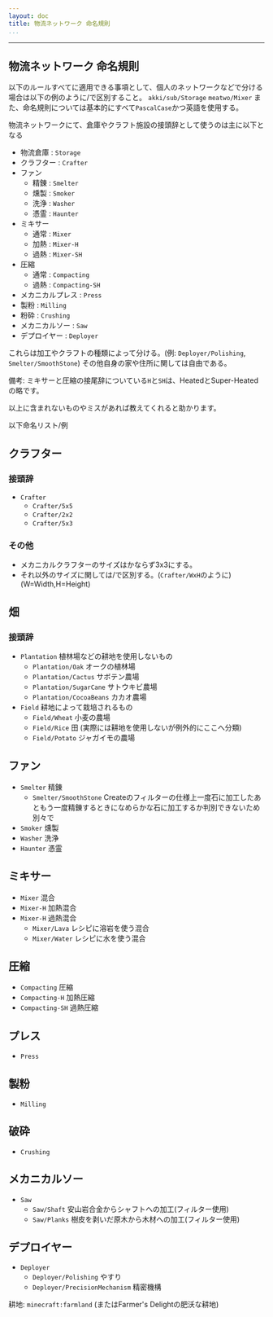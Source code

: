 ```yaml
---
layout: doc
title: 物流ネットワーク 命名規則
...
```

---

## 物流ネットワーク 命名規則

以下のルールすべてに適用できる事項として、個人のネットワークなどで分ける場合は以下の例のように/で区別すること。
`akki/sub/Storage`
`meatwo/Mixer`
また、命名規則については基本的にすべて`PascalCase`かつ英語を使用する。

物流ネットワークにて、倉庫やクラフト施設の接頭辞として使うのは主に以下となる
- 物流倉庫 : `Storage` 
- クラフター : `Crafter`
- ファン
  - 精錬 : `Smelter`
  - 燻製 : `Smoker`
  - 洗浄 : `Washer`
  - 憑霊 : `Haunter`
- ミキサー
  - 通常 : `Mixer`
  - 加熱 : `Mixer-H`
  - 過熱 : `Mixer-SH`
- 圧縮
  - 通常 : `Compacting`
  - 過熱 : `Compacting-SH`
- メカニカルプレス : `Press`
- 製粉 : `Milling`
- 粉砕 : `Crushing`
- メカニカルソー : `Saw`
- デプロイヤー : `Deployer`

これらは加工やクラフトの種類によって分ける。(例: `Deployer/Polishing`, `Smelter/SmoothStone`)
その他自身の家や住所に関しては自由である。

備考: ミキサーと圧縮の接尾辞についている`H`と`SH`は、HeatedとSuper-Heatedの略です。

以上に含まれないものやミスがあれば教えてくれると助かります。

以下命名リスト/例

## クラフター
### 接頭辞
- `Crafter`
  - `Crafter/5x5`
  - `Crafter/2x2`
  - `Crafter/5x3`
### その他
- メカニカルクラフターのサイズはかならず3x3にする。
- それ以外のサイズに関しては/で区別する。(`Crafter/WxH`のように)(W=Width,H=Height)
## 畑
### 接頭辞
- `Plantation` 植林場などの耕地を使用しないもの
  - `Plantation/Oak` オークの植林場
  - `Plantation/Cactus` サボテン農場
  - `Plantation/SugarCane` サトウキビ農場
  - `Plantation/CocoaBeans` カカオ農場
- `Field` 耕地によって栽培されるもの
  - `Field/Wheat` 小麦の農場
  - `Field/Rice` 田 (実際には耕地を使用しないが例外的にここへ分類)
  - `Field/Potato` ジャガイモの農場
## ファン
- `Smelter` 精錬
  - `Smelter/SmoothStone` Createのフィルターの仕様上一度石に加工したあともう一度精錬するときになめらかな石に加工するか判別できないため別々で
- `Smoker` 燻製
- `Washer` 洗浄
- `Haunter` 憑霊
## ミキサー
- `Mixer` 混合
- `Mixer-H` 加熱混合
- `Mixer-H` 過熱混合
  - `Mixer/Lava` レシピに溶岩を使う混合
  - `Mixer/Water` レシピに水を使う混合
## 圧縮
- `Compacting` 圧縮
- `Compacting-H` 加熱圧縮
- `Compacting-SH` 過熱圧縮
## プレス
- `Press`
## 製粉
- `Milling`
## 破砕
- `Crushing`
## メカニカルソー
- `Saw`
  - `Saw/Shaft` 安山岩合金からシャフトへの加工(フィルター使用)
  - `Saw/Planks` 樹皮を剥いだ原木から木材への加工(フィルター使用)
## デプロイヤー
- `Deployer`
  - `Deployer/Polishing` やすり
  - `Deployer/PrecisionMechanism` 精密機構

耕地: `minecraft:farmland` (またはFarmer's Delightの肥沃な耕地)